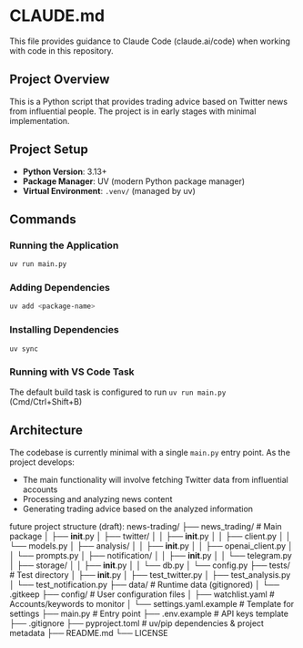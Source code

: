 # CLAUDE.md

This file provides guidance to Claude Code (claude.ai/code) when working with code in this repository.

## Project Overview

This is a Python script that provides trading advice based on Twitter news from influential people. The project is in early stages with minimal implementation.

## Project Setup

- **Python Version**: 3.13+
- **Package Manager**: UV (modern Python package manager)
- **Virtual Environment**: `.venv/` (managed by uv)

## Commands

### Running the Application
```bash
uv run main.py
```

### Adding Dependencies
```bash
uv add <package-name>
```

### Installing Dependencies
```bash
uv sync
```

### Running with VS Code Task
The default build task is configured to run `uv run main.py` (Cmd/Ctrl+Shift+B)

## Architecture

The codebase is currently minimal with a single `main.py` entry point. As the project develops:
- The main functionality will involve fetching Twitter data from influential accounts
- Processing and analyzing news content
- Generating trading advice based on the analyzed information


future project structure (draft):
news-trading/
  ├── news_trading/              # Main package
  │   ├── __init__.py
  │   ├── twitter/
  │   │   ├── __init__.py
  │   │   ├── client.py
  │   │   └── models.py
  │   ├── analysis/
  │   │   ├── __init__.py
  │   │   ├── openai_client.py
  │   │   └── prompts.py
  │   ├── notification/
  │   │   ├── __init__.py
  │   │   └── telegram.py
  │   ├── storage/
  │   │   ├── __init__.py
  │   │   └── db.py
  │   └── config.py
  ├── tests/                     # Test directory
  │   ├── __init__.py
  │   ├── test_twitter.py
  │   ├── test_analysis.py
  │   └── test_notification.py
  ├── data/                      # Runtime data (gitignored)
  │   └── .gitkeep
  ├── config/                    # User configuration files
  │   ├── watchlist.yaml         # Accounts/keywords to monitor
  │   └── settings.yaml.example  # Template for settings
  ├── main.py                    # Entry point
  ├── .env.example               # API keys template
  ├── .gitignore
  ├── pyproject.toml             # uv/pip dependencies & project 
  metadata
  ├── README.md
  └── LICENSE